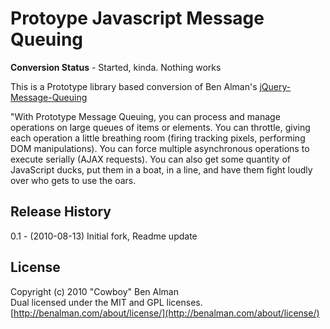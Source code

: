 # Protoype Javascript Message Queuing #

**Conversion Status** - Started, kinda. Nothing works

This is a Prototype library based conversion of Ben Alman's [jQuery-Message-Queuing](http://github.com/cowboy/jquery-message-queuing)

"With Prototype Message Queuing, you can process and manage operations on large queues of items or elements. You can throttle, giving each operation a little breathing room (firing tracking pixels, performing DOM manipulations). You can force multiple asynchronous operations to execute serially (AJAX requests). You can also get some quantity of JavaScript ducks, put them in a boat, in a line, and have them fight loudly over who gets to use the oars.


## Release History ##

0.1   - (2010-08-13) Initial fork, Readme update


## License ##
Copyright (c) 2010 "Cowboy" Ben Alman  
Dual licensed under the MIT and GPL licenses.  
[http://benalman.com/about/license/](http://benalman.com/about/license/)
